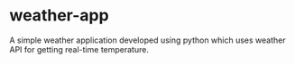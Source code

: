 # weather-app
A simple weather application developed using python which uses weather API for getting real-time temperature.
